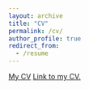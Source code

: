 ```yaml
---
layout: archive
title: "CV"
permalink: /cv/
author_profile: true
redirect_from:
  - /resume
---
```


[My CV](https://github.com/KyungbokLee/KyungbokLee.github.io/blob/master/_pages/CV.pdf)
<a href="[username.github.io/folder/document.pdf](https://github.com/KyungbokLee/KyungbokLee.github.io/blob/master/_pages/CV.pdf)" target="_blank">Link to my CV.</a>


